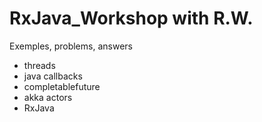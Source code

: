 # RxJava_Workshop with R.W.

Exemples, problems, answers
* threads 
* java callbacks
* completablefuture
* akka actors
* RxJava
